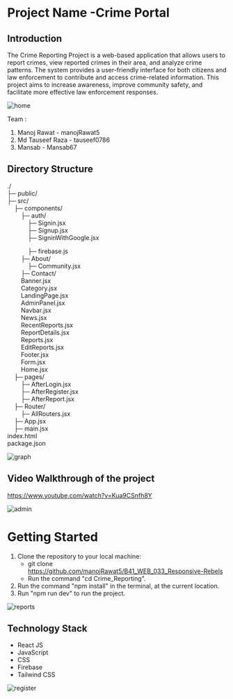 
# Project Name -Crime Portal




## Introduction
The Crime Reporting Project is a web-based application that allows users to report crimes, view reported crimes in their area, and analyze crime patterns. The system provides a user-friendly interface for both citizens and law enforcement to contribute and access crime-related information. This project aims to increase awareness, improve community safety, and facilitate more effective law enforcement responses.

![home](https://github.com/user-attachments/assets/5fdd8cd4-332d-4867-9d58-36f9e611dea0)

Team : 
1) Manoj Rawat - manojRawat5
2) Md Tauseef Raza - tauseef0786
3) Mansab - Mansab67


## Directory Structure
./ <br />
├─ public/ <br />
├─ src/ <br />
&nbsp; &nbsp; ├─ components/ <br />
&nbsp; &nbsp; &nbsp; &nbsp; ├─ auth/ <br />
&nbsp; &nbsp; &nbsp; &nbsp; &nbsp; &nbsp; ├─ Signin.jsx <br />
&nbsp; &nbsp; &nbsp; &nbsp; &nbsp; &nbsp; ├─ Signup.jsx <br />
&nbsp; &nbsp; &nbsp; &nbsp; &nbsp; &nbsp; ├─ SigninWithGoogle.jsx <br />

&nbsp; &nbsp; &nbsp; &nbsp; &nbsp; &nbsp; ├─ firebase.js <br />
&nbsp; &nbsp; &nbsp; &nbsp; ├─ About/ <br />
&nbsp; &nbsp; &nbsp; &nbsp; &nbsp; &nbsp; ├─ Community.jsx <br />
&nbsp; &nbsp; &nbsp; &nbsp; ├─ Contact/ <br />
&nbsp; &nbsp; &nbsp; &nbsp; Banner.jsx  <br />
&nbsp; &nbsp; &nbsp; &nbsp; Category.jsx  <br />
&nbsp; &nbsp; &nbsp; &nbsp; LandingPage.jsx  <br />
&nbsp; &nbsp; &nbsp; &nbsp; AdminPanel.jsx  <br />
&nbsp; &nbsp; &nbsp; &nbsp; Navbar.jsx  <br />
&nbsp; &nbsp; &nbsp; &nbsp; News.jsx  <br />
&nbsp; &nbsp; &nbsp; &nbsp; RecentReports.jsx  <br />
&nbsp; &nbsp; &nbsp; &nbsp; ReportDetails.jsx  <br />
&nbsp; &nbsp; &nbsp; &nbsp; Reports.jsx  <br />
&nbsp; &nbsp; &nbsp; &nbsp; EditReports.jsx  <br />
&nbsp; &nbsp; &nbsp; &nbsp; Footer.jsx  <br />
&nbsp; &nbsp; &nbsp; &nbsp; Form.jsx  <br />
&nbsp; &nbsp; &nbsp; &nbsp; Home.jsx  <br />
&nbsp; &nbsp; ├─ pages/ <br />
&nbsp; &nbsp; &nbsp; &nbsp; ├─ AfterLogin.jsx <br />
&nbsp; &nbsp; &nbsp; &nbsp; ├─ AfterRegister.jsx <br />
&nbsp; &nbsp; &nbsp; &nbsp; ├─ AfterReport.jsx <br />
&nbsp; &nbsp; ├─ Router/ <br />
&nbsp; &nbsp; &nbsp; &nbsp; ├─ AllRouters.jsx <br />
&nbsp; &nbsp; ├─ App.jsx <br />
&nbsp; &nbsp; ├─ main.jsx <br />
index.html <br />
package.json <br />

![graph](https://github.com/user-attachments/assets/45eb5b03-021e-4343-aebc-e48a3e55738f)


## Video Walkthrough of the project
https://www.youtube.com/watch?v=Kua9CSnfh8Y

![admin](https://github.com/user-attachments/assets/7eb7762d-1307-4ff1-9b00-a618f16645ef)

# Getting Started

1. Clone the repository to your local machine:
   - git clone https://github.com/manojRawat5/B41_WEB_033_Responsive-Rebels
   - Run the command "cd Crime_Reporting".
2. Run the command "npm install" in the terminal, at the current location.
3. Run "npm run dev" to run the project.


![reports](https://github.com/user-attachments/assets/2cae01f6-8790-4d9a-8810-d40fe08638b1)


## Technology Stack
- React JS
- JavaScript
- CSS
- Firebase
- Tailwind CSS


![register](https://github.com/user-attachments/assets/688c1577-863f-440c-90c3-c1d4ee2e6652)
